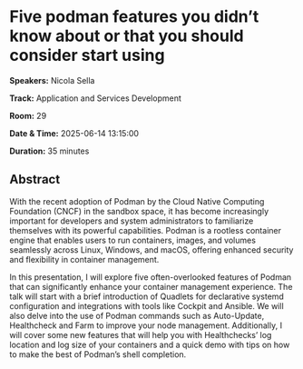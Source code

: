 # Five podman features you didn’t know about or that you should consider start using

**Speakers:** Nicola Sella
                    
**Track:** Application and Services Development
                    
**Room:** 29
                    
**Date & Time:** 2025-06-14 13:15:00
                    
**Duration:** 35 minutes
                    
## Abstract
                    
With the recent adoption of Podman by the Cloud Native Computing Foundation (CNCF) in the sandbox space, it has become increasingly important for developers and system administrators to familiarize themselves with its powerful capabilities. Podman is a rootless container engine that enables users to run containers, images, and volumes seamlessly across Linux, Windows, and macOS, offering enhanced security and flexibility in container management.

In this presentation, I will explore five often-overlooked features of Podman that can significantly enhance your container management experience. The talk will start with a brief introduction of Quadlets for declarative systemd configuration and integrations with tools like Cockpit and Ansible. We will also delve into the use of Podman commands such as Auto-Update, Healthcheck and Farm to improve your node management. Additionally, I will cover some new features that will help you with Healthchecks’ log location and log size of your containers and a quick demo with tips on how to make the best of Podman’s shell completion.
